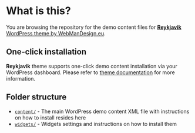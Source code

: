 # What is this?

You are browsing the repository for the demo content files for [**Reykjavik** WordPress theme by WebManDesign.eu](https://www.webmandesign.eu/portfolio/reykjavik-wordpress-theme/).


## One-click installation

**Reykjavik** theme supports one-click demo content installation via your WordPress dashboard. Please refer to [theme documentation](https://www.webmandesign.eu/manual/reykjavik/#demo-content) for more information.


## Folder structure

* [`content/`](https://github.com/webmandesign/demo-content/tree/master/reykjavik/content) - The main WordPress demo content XML file with instructions on how to install resides here
* [`widgets/`](https://github.com/webmandesign/demo-content/tree/master/reykjavik/widgets) - Widgets settings and instructions on how to install them
